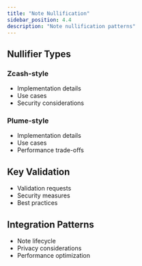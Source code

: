 ```yaml
---
title: "Note Nullification"
sidebar_position: 4.4
description: "Note nullification patterns"
---
```


## Nullifier Types
### Zcash-style
- Implementation details
- Use cases
- Security considerations

### Plume-style
- Implementation details
- Use cases
- Performance trade-offs

## Key Validation
- Validation requests
- Security measures
- Best practices

## Integration Patterns
- Note lifecycle
- Privacy considerations
- Performance optimization